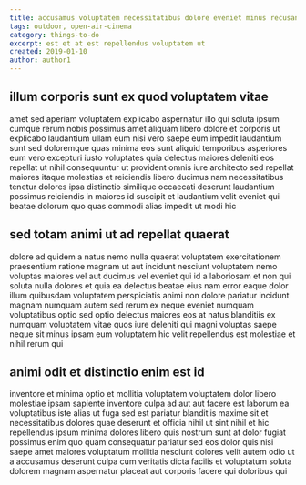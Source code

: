 ```yaml
---
title: accusamus voluptatem necessitatibus dolore eveniet minus recusandae article 617
tags: outdoor, open-air-cinema
category: things-to-do
excerpt: est et at est repellendus voluptatem ut
created: 2019-01-10
author: author1
---
```


## illum corporis sunt ex quod voluptatem vitae

amet sed aperiam voluptatem explicabo aspernatur illo qui soluta ipsum cumque rerum nobis possimus amet aliquam libero dolore et corporis ut explicabo laudantium ullam eum nisi vero saepe eum impedit laudantium sunt sed doloremque quas minima eos sunt aliquid temporibus asperiores eum vero excepturi iusto voluptates quia delectus maiores deleniti eos repellat ut nihil consequuntur ut provident omnis iure architecto sed repellat maiores itaque molestias et reiciendis libero ducimus nam necessitatibus tenetur dolores ipsa distinctio similique occaecati deserunt laudantium possimus reiciendis in maiores id suscipit et laudantium velit eveniet qui beatae dolorum quo quas commodi alias impedit ut modi hic

## sed totam animi ut ad repellat quaerat

dolore ad quidem a natus nemo nulla quaerat voluptatem exercitationem praesentium ratione magnam ut aut incidunt nesciunt voluptatem nemo voluptas maiores vel aut ducimus vel eveniet qui id a laboriosam et non qui soluta nulla dolores et quia ea delectus beatae eius nam error eaque dolor illum quibusdam voluptatem perspiciatis animi non dolore pariatur incidunt magnam numquam autem sed rerum ex neque eveniet numquam voluptatibus optio sed optio delectus maiores eos at natus blanditiis ex numquam voluptatem vitae quos iure deleniti qui magni voluptas saepe neque sit minus ipsam eum voluptatem hic velit repellendus est molestiae et nihil rerum qui

## animi odit et distinctio enim est id

inventore et minima optio et mollitia voluptatem voluptatem dolor libero molestiae ipsam sapiente inventore culpa ad aut aut facere est laborum ea voluptatibus iste alias ut fuga sed est pariatur blanditiis maxime sit et necessitatibus dolores quae deserunt et officia nihil ut sint nihil et hic repellendus ipsum minima dolores libero quis nostrum sunt at dolor fugiat possimus enim quo quam consequatur pariatur sed eos dolor quis nisi saepe amet maiores voluptatum mollitia nesciunt dolores velit autem odio ut a accusamus deserunt culpa cum veritatis dicta facilis et voluptatum soluta dolorem magnam aspernatur placeat aut corporis facere qui doloribus qui
